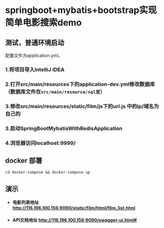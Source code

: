 # springboot+mybatis+bootstrap实现简单电影搜索demo

## 测试，普通环境启动
配置文件为application.yml。
### 1.将项目导入IntelliJ IDEA
### 2.打开src/main/resources下的application-dev.yml修改数据库（数据库文件在```src/main/resource/sql里```）
### 3.修改src/main/resources/static/film/js下的url.js 中的ip/域名为自己的
### 3.启动SpringBootMybatisWithRedisApplication
### 4.浏览器访问localhost:9999/

## docker 部署
```
cd docker-compose && docker-compose up
```

## 演示
- #### 电影列表地址 http://116.196.100.156:9090/static/film/html/film_list.html
- #### API文档地址 http://116.196.100.156:9090/swagger-ui.html#

